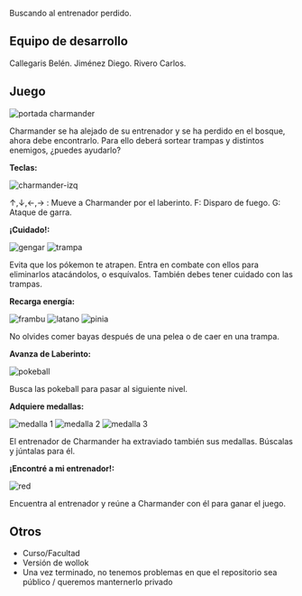 Buscando al entrenador perdido.

## Equipo de desarrollo

Callegaris Belén.
Jiménez Diego.
Rivero Carlos.

## Juego

![portada charmander](https://user-images.githubusercontent.com/89812633/143786061-264f23d9-ca7c-4029-88b9-5e4561460333.jpg)

Charmander se ha alejado de su entrenador y se ha perdido en el bosque, ahora debe encontrarlo. Para ello deberá sortear trampas y distintos enemigos, ¿puedes ayudarlo?




**Teclas:**

![charmander-izq](https://user-images.githubusercontent.com/89812633/144178416-34c16ee6-abfc-474e-9cbd-f406c6abda1d.png)

↑,↓,←,→ : Mueve a Charmander por el laberinto.
F: Disparo de fuego.
G: Ataque de garra.



**¡Cuidado!:**

![gengar](https://user-images.githubusercontent.com/89812633/144178476-859d60fc-e684-4ae0-9561-4fadb05f0605.png) ![trampa](https://user-images.githubusercontent.com/89812633/144178514-8d0d742a-04ea-42ab-89cd-2d5ec73b3e18.png)

Evita que los pókemon te atrapen. Entra en combate con ellos para eliminarlos atacándolos, o esquívalos.
También debes tener cuidado con las trampas.



**Recarga energía:**

![frambu](https://user-images.githubusercontent.com/89812633/144178546-b4f933b8-a91a-417f-97ea-335c1ab0b3ae.png) ![latano](https://user-images.githubusercontent.com/89812633/144179179-0135b14e-aec6-4232-a208-925e1c75cb2b.png) ![pinia](https://user-images.githubusercontent.com/89812633/144179222-7ac36f44-88eb-436e-8de2-d64f87a7a0b5.png)

No olvides comer bayas después de una pelea o de caer en una trampa.



**Avanza de Laberinto:**

![pokeball](https://user-images.githubusercontent.com/89812633/144179266-a5a5cd83-59d7-46e1-ae6a-bc84282816e3.png)

Busca las pokeball para pasar al siguiente nivel.



**Adquiere medallas:**

![medalla 1](https://user-images.githubusercontent.com/89812633/144179334-e71cd112-5177-4439-a008-516eeccb8acc.png) ![medalla 2](https://user-images.githubusercontent.com/89812633/144179356-2039ecec-715f-4c41-bb0f-032afa7f99e8.png) ![medalla 3](https://user-images.githubusercontent.com/89812633/144179374-8809c122-2c76-444d-8e8d-4488ddf3e90d.png)


El entrenador de Charmander ha extraviado también sus medallas. Búscalas y júntalas para él.



**¡Encontré a mi entrenador!:**

![red](https://user-images.githubusercontent.com/89812633/144179414-2920e228-a2aa-4230-8cec-a23805c77a21.png)

Encuentra al entrenador y reúne a Charmander con él para ganar el juego.



## Otros

- Curso/Facultad
- Versión de wollok
- Una vez terminado, no tenemos problemas en que el repositorio sea público / queremos manternerlo privado
